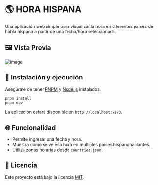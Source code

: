 # 🌎 HORA HISPANA

Una aplicación web simple para visualizar la hora en diferentes países de habla hispana a partir de una fecha/hora seleccionada.

## 🖼️ Vista Previa
![image](https://github.com/user-attachments/assets/e034ad9e-20de-4587-ad41-1874ec10754e)

## 🚀 Instalación y ejecución

Asegúrate de tener [PNPM](https://pnpm.io/) y [Node.js](https://nodejs.org/) instalados.

```bash
pnpm install
pnpm dev
```

La aplicación estará disponible en `http://localhost:5173`.

## 🌐 Funcionalidad

-   Permite ingresar una fecha y hora.
-   Muestra cómo se ve esa hora en múltiples países hispanohablantes.
-   Utiliza zonas horarias desde `countries.json`.

## 📄 Licencia

Este proyecto está bajo la licencia [MIT](LICENSE).
